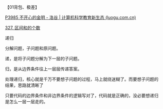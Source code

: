 【01背包、极差】

[P3985 不开心的金明 - 洛谷 | 计算机科学教育新生态 (luogu.com.cn)](https://www.luogu.com.cn/problem/P3985)

[327. 区间和的个数](https://leetcode.cn/problems/count-of-range-sum/)





递归

分解问题，子问题和原问题。

递，是将子问题分解为下一层的子问题。

归，是从边界条件往上一层层传递答案。



处理递归，核心就是千万不要想子问题的过程，马上就绕迷糊了。而要想子问题的结果，思路就清晰了

只要代码的边界条件和非边界条件的逻辑写对了，代码就是正确的，没必要想递归是怎么一层一层走的。